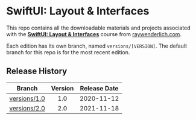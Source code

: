 # SwiftUI: Layout & Interfaces

This repo contains all the downloadable materials and projects associated with the **[SwiftUI: Layout & Interfaces](https://www.raywenderlich.com/28684964-swiftui-layout-interfaces)** course from [raywenderlich.com](https://www.raywenderlich.com).

Each edition has its own branch, named `versions/[VERSION]`. The default branch for this repo is for the most recent edition.

## Release History

| Branch                                                                            | Version | Release Date |
| --------------------------------------------------------------------------------- |:-------:|:------------:|
| [versions/1.0](https://github.com/raywenderlich/video-sli-materials/tree/versions/1.0) | 1.0     | 2020-11-12   |
| [versions/2.0](https://github.com/raywenderlich/video-sli-materials/tree/versions/2.0) | 2.0     | 2021-11-18   |

